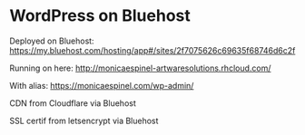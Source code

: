 
WordPress on Bluehost
======================

Deployed on Bluehost: https://my.bluehost.com/hosting/app#/sites/2f7075626c69635f68746d6c2f

Running on here: http://monicaespinel-artwaresolutions.rhcloud.com/

With alias: https://monicaespinel.com/wp-admin/

CDN from Cloudflare via Bluehost

SSL certif from letsencrypt via Bluehost

